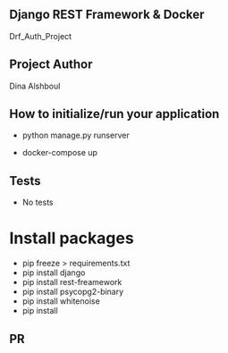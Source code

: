 ## Django REST Framework & Docker

Drf_Auth_Project

## Project Author

Dina Alshboul

## How to initialize/run your application

- python manage.py runserver

- docker-compose up

## Tests

- No tests

# Install packages

* pip freeze > requirements.txt 
* pip install django
* pip install rest-freamework
* pip install psycopg2-binary
* pip install whitenoise
* pip install

## PR

